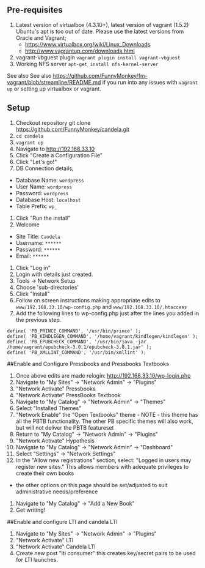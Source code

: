 ## Pre-requisites
1. Latest version of virtualbox (4.3.10+), latest version of vagrant (1.5.2)
  Ubuntu's apt is too out of date. Please use the latest versions from Oracle and Vagrant;
    * https://www.virtualbox.org/wiki/Linux_Downloads
    * http://www.vagrantup.com/downloads.html
1. vagrant-vbguest plugin `vagrant plugin install vagrant-vbguest`
1. Working NFS server
    `apt-get install nfs-kernel-server`

See also See also https://github.com/FunnyMonkey/fm-vagrant/blob/streamline/README.md
if you run into any issues with `vagrant up` or setting up virtualbox or vagrant.

## Setup
1. Checkout repository
    git clone https://github.com/FunnyMonkey/candela.git
1. `cd candela`
1. `vagrant up`
1. Navigate to http://192.168.33.10
1. Click "Create a Configuration File"
1. Click "Let's go!"
1. DB Connection details;
  * Database Name: `wordpress`
  * User Name: `wordpress`
  * Password: `wordpress`
  * Database Host: `localhost`
  * Table Prefix: `wp_`
1. Click "Run the install"
1. Welcome
  * Site Title: `Candela`
  * Username: `******`
  * Password: `******`
  * Email: `******`
1. Click "Log in"
1. Login with details just created.
1. Tools -> Network Setup
1. Choose 'sub-directories'
1. Click "Install"
1. Follow on screen instructions making appropriate edits to `www/192.168.33.10/wp-config.php` and `www/192.168.33.10/.htaccess`
1. Add the following lines to wp-config.php just after the lines you added in the previous step.

````
define( 'PB_PRINCE_COMMAND', '/usr/bin/prince' );
define( 'PB_KINDLEGEN_COMMAND', '/home/vagrant/kindlegen/kindlegen' );
define( 'PB_EPUBCHECK_COMMAND', '/usr/bin/java -jar /home/vagrant/epubcheck-3.0.1/epubcheck-3.0.1.jar' );
define( 'PB_XMLLINT_COMMAND', '/usr/bin/xmllint' );
````
##Enable and Configure Pressbooks and Pressbooks Textbooks

1. Once above edits are made relogin: http://192.168.33.10/wp-login.php
1. Navigate to "My Sites" -> "Network Admin" -> "Plugins"
1. "Network Activate" Pressbooks
1. "Network Activate" PressBooks Textbook
1. Navigate to "My Catalog" -> "Network Admin" -> "Themes"
1. Select "Installed Themes"
1. "Network Enable" the "Open Textbooks" theme - NOTE - this theme has all the PBTB functionality. The other PB specific themes will also work, but will not deliver the PBTB featureset
1. Return to "My Catalog" -> "Network Admin" -> "Plugins"
1. "Network Activate" Hypothesis
1. Navigate to "My Catalog" -> "Network Admin" -> "Dashboard"
1. Select "Settings" -> "Network Settings"
1. In the "Allow new registrations" section, select: "Logged in users may register new sites." This allows members with adequate privileges to create their own books
  * the other options on this page should be set/adjusted to suit administrative needs/preference
1. Navigate to "My Catalog" -> "Add a New Book"
1. Get writing!

##Enable and configure LTI and candela LTI
1. Navigate to "My Sites" -> "Network Admin" -> "Plugins"
1. "Network Activate" LTI
1. "Network Activate" Candela LTI
1. Create new post "lti consumer" this creates key/secret pairs to be used for LTI launches.

